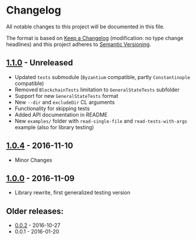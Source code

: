 # Changelog
All notable changes to this project will be documented in this file.

The format is based on [Keep a Changelog](http://keepachangelog.com/en/1.0.0/) 
(modification: no type change headlines) and this project adheres to 
[Semantic Versioning](http://semver.org/spec/v2.0.0.html).


## [1.1.0] - Unreleased
- Updated ``tests`` submodule (``Byzantium`` compatible, partly ``Constantinople`` compatible)
- Removed ``BlockchainTests`` limitation to ``GeneralStateTests`` subfolder
- Support for new ``GeneralStateTests`` format
- New ``--dir`` and ``excludeDir`` CL arguments
- Functionality for skipping tests
- Added API documentation in README
- New ``examples/`` folder with ``read-single-file`` and ``read-tests-with-args`` example
  (also for library testing)

[1.1.0]: https://github.com/happyucjs/happyucjs-testing/compare/v1.0.4...v1.1.0

## [1.0.4] - 2016-11-10
- Minor Changes

[1.0.4]: https://github.com/happyucjs/happyucjs-testing/compare/v1.0.0...v1.0.4

## [1.0.0] - 2016-11-09
- Library rewrite, first generalized testing version

[1.0.0]: https://github.com/happyucjs/happyucjs-testing/compare/v0.0.2...v1.0.0


## Older releases:

- [0.0.2](https://github.com/happyucjs/happyucjs-testing/compare/v0.0.1...v0.0.2) - 2016-10-27
- 0.0.1 - 2016-01-20


